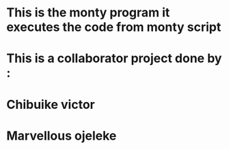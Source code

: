 # This is the monty program it executes the code from monty script
# This is a collaborator project done by :
# Chibuike victor
# Marvellous ojeleke
